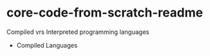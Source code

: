 # core-code-from-scratch-readme

Compiled vrs Interpreted programming languages

- Compiled Languages

